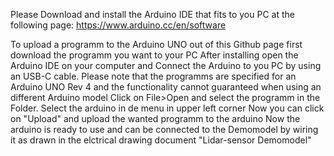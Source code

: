 Please Download and install the Arduino IDE that fits to you PC at the following page: 
https://www.arduino.cc/en/software

To upload a programm to the Arduino UNO out of this Github page first download the programm you want to your PC 
After installing open the Arduino IDE on your computer and Connect the Arduino to you PC by using an USB-C cable. 
Please note that the programms are specified for an Arduino UNO Rev 4 and the functionality cannot guaranteed when using an different Arduino model
Click on File>Open and select the programm in the Folder.
Select the arduino in de menu in upper left corner
Now you can click on "Upload" and upload the wanted programm to the arduino 
Now the arduino is ready to use and can be connected to the Demomodel by wiring it as drawn in the elctrical drawing document "Lidar-sensor Demomodel"
